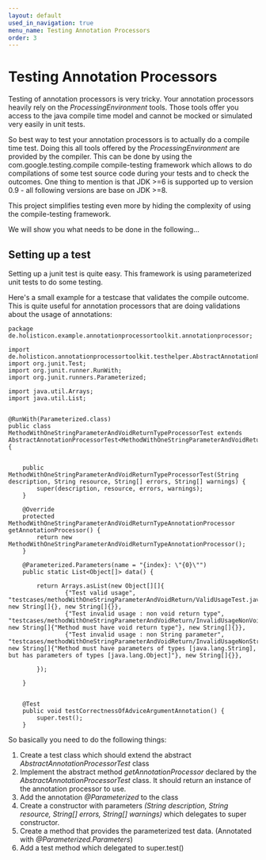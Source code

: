 ```yaml
---
layout: default
used_in_navigation: true
menu_name: Testing Annotation Processors
order: 3
---
```


# Testing Annotation Processors

Testing of annotation processors is very tricky. Your annotation processors heavily rely on the _ProcessingEnvironment_ tools.
Those tools offer you access to the java compile time model and cannot be mocked or simulated very easily in unit tests.

So best way to test your annotation processors is to actually do a compile time test. Doing this all tools offered by the _ProcessingEnvironment_ are provided by the compiler.
This can be done by using the com.google.testing.compile compile-testing framework which allows to do compilations of some test source code during your tests and to check the outcomes.
One thing to mention is that JDK >=6 is supported up to version 0.9 - all following versions are base on JDK >=8.

This project simplifies testing even more by hiding the complexity of using the compile-testing framework.

We will show you what needs to be done in the following...

## Setting up a test

Setting up a junit test is quite easy. This framework is using parameterized unit tests to do some testing.

Here's a small example for a testcase that validates the compile outcome. This is quite useful for annotation processors that are doing validations about the usage of annotations:

    package de.holisticon.example.annotationprocessortoolkit.annotationprocessor;

    import de.holisticon.annotationprocessortoolkit.testhelper.AbstractAnnotationProcessorTest;
    import org.junit.Test;
    import org.junit.runner.RunWith;
    import org.junit.runners.Parameterized;

    import java.util.Arrays;
    import java.util.List;


    @RunWith(Parameterized.class)
    public class MethodWithOneStringParameterAndVoidReturnTypeProcessorTest extends AbstractAnnotationProcessorTest<MethodWithOneStringParameterAndVoidReturnTypeAnnotationProcessor> {


        public MethodWithOneStringParameterAndVoidReturnTypeProcessorTest(String description, String resource, String[] errors, String[] warnings) {
            super(description, resource, errors, warnings);
        }

        @Override
        protected MethodWithOneStringParameterAndVoidReturnTypeAnnotationProcessor getAnnotationProcessor() {
            return new MethodWithOneStringParameterAndVoidReturnTypeAnnotationProcessor();
        }

        @Parameterized.Parameters(name = "{index}: \"{0}\"")
        public static List<Object[]> data() {

            return Arrays.asList(new Object[][]{
                    {"Test valid usage", "testcases/methodWithOneStringParameterAndVoidReturn/ValidUsageTest.java", new String[]{}, new String[]{}},
                    {"Test invalid usage : non void return type", "testcases/methodWithOneStringParameterAndVoidReturn/InvalidUsageNonVoidReturnType.java", new String[]{"Method must have void return type"}, new String[]{}},
                    {"Test invalid usage : non String parameter", "testcases/methodWithOneStringParameterAndVoidReturn/InvalidUsageNonStringParameter.java", new String[]{"Method must have parameters of types [java.lang.String], but has parameters of types [java.lang.Object]"}, new String[]{}},

            });

        }


        @Test
        public void testCorrectnessOfAdviceArgumentAnnotation() {
            super.test();
        }

So basically you need to do the following things:

1. Create a test class which should extend the abstract _AbstractAnnotationProcessorTest<YourAnnotationPracessor>_ class
2. Implement the abstract method _getAnnotationProcessor_ declared by the  _AbstractAnnotationProcessorTest<YourAnnotationPracessor>_ class. It should return an instance of the annotation processor to use.
3. Add the annotation _@Parameterized_ to the class
4. Create a constructor with parameters _(String description, String resource, String[] errors, String[] warnings)_ which delegates to super constructor.
5. Create a method that provides the parameterized test data. (Annotated with _@Parameterized.Parameters_)
6. Add a test method which delegated to super.test()